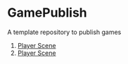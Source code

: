 # GamePublish
A template repository to publish games

1. [Player Scene](player_scene_08_29)
2. [Player Scene](player_scene_08_30)
